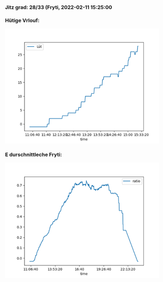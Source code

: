 ### Jitz grad: 28/33 (Fryti, 2022-02-11 15:25:00

### Hütige Vrlouf:
![Graph](Today.png)

### E durschnittleche Fryti:
![Graph](Fryti.png)